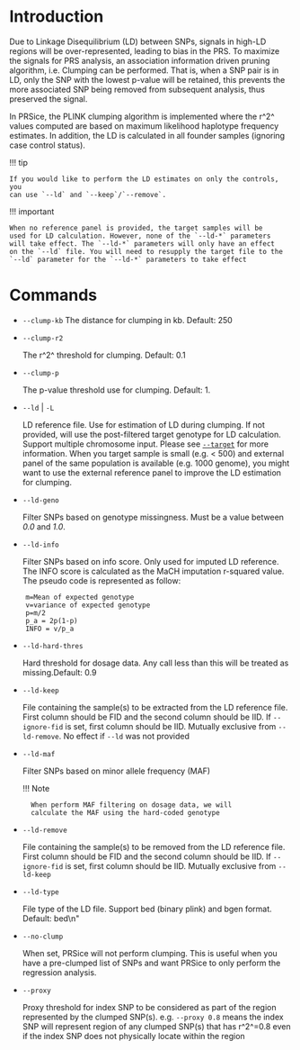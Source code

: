 # Introduction
Due to Linkage Disequilibrium (LD) between SNPs,
signals in high-LD regions will be over-represented,
leading to bias in the PRS.
To maximize the signals for PRS analysis, an association
information driven pruning algorithm, i.e. Clumping can be
performed.
That is, when a SNP pair is in LD, only the SNP with the
lowest p-value will be retained, this prevents the more associated
SNP being removed from subsequent analysis, thus preserved the signal.

In PRSice, the PLINK clumping algorithm is implemented where
the r^2^ values computed are based on maximum likelihood haplotype
frequency estimates.
In addition, the LD is calculated in all founder samples (ignoring case control
status).

!!! tip

    If you would like to perform the LD estimates on only the controls, you
    can use `--ld` and `--keep`/`--remove`.

!!! important

    When no reference panel is provided, the target samples will be
    used for LD calculation. However, none of the `--ld-*` parameters
    will take effect. The `--ld-*` parameters will only have an effect
    on the `--ld` file. You will need to resupply the target file to the
    `--ld` parameter for the `--ld-*` parameters to take effect

# Commands
- `--clump-kb`
    The distance for clumping in kb. Default: 250

- `--clump-r2`

    The r^2^ threshold for clumping. Default: 0.1

- `--clump-p`

    The p-value threshold use for clumping. Default: 1.

- `--ld` | `-L`

    LD reference file. Use for estimation of LD during clumping.
    If not provided, will use the post-filtered target genotype
    for LD calculation. Support multiple chromosome input.
    Please see [`--target`](target_file.md#target-file-related-parameters) for more information.
    When you target sample is small (e.g. < 500) and
    external panel of the same population is available (e.g. 1000 genome),
    you might want to use the external reference panel
    to improve the LD estimation for clumping.

- `--ld-geno`

    Filter SNPs based on genotype missingness. Must be a value
    between *0.0* and *1.0*.

- `--ld-info`

    Filter SNPs based on info score. Only used for imputed LD reference.
    The INFO score is calculated as the MaCH imputation r-squared value.
    The pseudo code is represented as follow:

```
    m=Mean of expected genotype
    v=variance of expected genotype
    p=m/2
    p_a = 2p(1-p)
    INFO = v/p_a
```

- `--ld-hard-thres`

    Hard threshold for dosage data. Any call less than
    this will be treated as missing.Default: 0.9

- `--ld-keep`

    File containing the sample(s) to be extracted from
    the LD reference file. First column should be FID and
    the second column should be IID. If `--ignore-fid` is
    set, first column should be IID.
    Mutually exclusive from `--ld-remove`. No effect if `--ld` was not provided

- `--ld-maf`

    Filter SNPs based on minor allele frequency (MAF)

    !!! Note

        When perform MAF filtering on dosage data, we will
        calculate the MAF using the hard-coded genotype

- `--ld-remove`

    File containing the sample(s) to be removed from
    the LD reference file. First column should be FID and
    the second column should be IID. If `--ignore-fid` is
    set, first column should be IID.
    Mutually exclusive from `--ld-keep`

- `--ld-type`

    File type of the LD file. Support bed (binary plink)
    and bgen format. Default: bed\n"

- `--no-clump`

    When set, PRSice will not perform clumping. This is useful when you have
    a pre-clumped list of SNPs and want PRSice to only perform the regression
    analysis.

- `--proxy`

    Proxy threshold for index SNP to be considered
    as part of the region represented by the clumped
    SNP(s). e.g. `--proxy 0.8` means the index SNP will
    represent region of any clumped SNP(s) that has
    r^2^=0.8 even if the index SNP does not physically
    locate within the region
